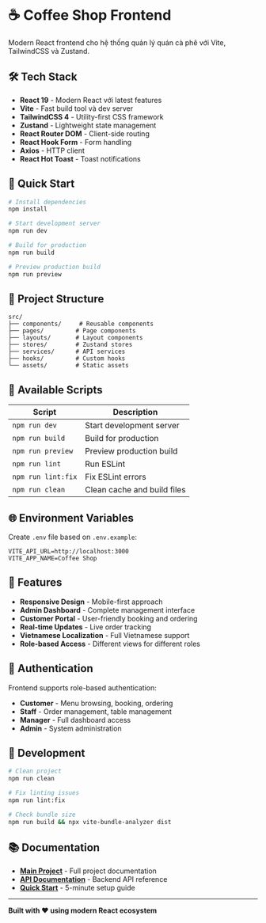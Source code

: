 # ☕ Coffee Shop Frontend

Modern React frontend cho hệ thống quản lý quán cà phê với Vite, TailwindCSS và Zustand.

## 🛠️ Tech Stack

- **React 19** - Modern React với latest features
- **Vite** - Fast build tool và dev server
- **TailwindCSS 4** - Utility-first CSS framework
- **Zustand** - Lightweight state management
- **React Router DOM** - Client-side routing
- **React Hook Form** - Form handling
- **Axios** - HTTP client
- **React Hot Toast** - Toast notifications

## 🚀 Quick Start

```bash
# Install dependencies
npm install

# Start development server
npm run dev

# Build for production
npm run build

# Preview production build
npm run preview
```

## 📁 Project Structure

```
src/
├── components/     # Reusable components
├── pages/         # Page components
├── layouts/       # Layout components
├── stores/        # Zustand stores
├── services/      # API services
├── hooks/         # Custom hooks
└── assets/        # Static assets
```

## 🔧 Available Scripts

| Script | Description |
|--------|-------------|
| `npm run dev` | Start development server |
| `npm run build` | Build for production |
| `npm run preview` | Preview production build |
| `npm run lint` | Run ESLint |
| `npm run lint:fix` | Fix ESLint errors |
| `npm run clean` | Clean cache and build files |

## 🌐 Environment Variables

Create `.env` file based on `.env.example`:

```env
VITE_API_URL=http://localhost:3000
VITE_APP_NAME=Coffee Shop
```

## 📱 Features

- **Responsive Design** - Mobile-first approach
- **Admin Dashboard** - Complete management interface
- **Customer Portal** - User-friendly booking and ordering
- **Real-time Updates** - Live order tracking
- **Vietnamese Localization** - Full Vietnamese support
- **Role-based Access** - Different views for different roles

## 🔐 Authentication

Frontend supports role-based authentication:
- **Customer** - Menu browsing, booking, ordering
- **Staff** - Order management, table management
- **Manager** - Full dashboard access
- **Admin** - System administration

## 🧪 Development

```bash
# Clean project
npm run clean

# Fix linting issues
npm run lint:fix

# Check bundle size
npm run build && npx vite-bundle-analyzer dist
```

## 📚 Documentation

- **[Main Project](../README.md)** - Full project documentation
- **[API Documentation](../API_DOCUMENTATION.md)** - Backend API reference
- **[Quick Start](../QUICK_START.md)** - 5-minute setup guide

---

**Built with ❤️ using modern React ecosystem**
